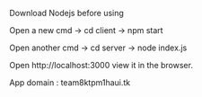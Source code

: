 Download Nodejs before using

Open a new cmd -> cd client -> npm start

Open another cmd -> cd server -> node index.js

Open http://localhost:3000  view it in the browser.

App domain : team8ktpm1haui.tk
